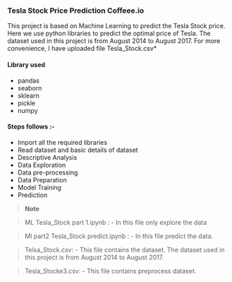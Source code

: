 ### Tesla Stock Price Prediction Coffeee.io
This project is based on Machine Learning to predict the Tesla Stock price. Here we use python libraries to predict the optimal price of Tesla. 
The dataset used in this project is from August 2014 to August 2017. For more convenience, I have uploaded file Tesla_Stock.csv*

#### Library used
 - pandas  
 - seaborn 
 - sklearn 
 - pickle 
 - numpy

#### Steps follows :- 

 - Import all the required libraries
 - Read dataset and basic details of dataset
 - Descriptive Analysis
- Data Exploration
- Data pre-processing
- Data Preparation
- Model Training
- Prediction

> **Note**

> ML Tesla_Stock part 1.ipynb : - In this file only explore the data

> Ml part2 Tesla_Stock predict.ipynb : - In this file predict the data.

> Telsa_Stock.csv: - This file contains the dataset. The dataset used in this project is from August 2014 to August 2017.

> Tesla_Stocke3.csv: - This file contains preprocess dataset.
